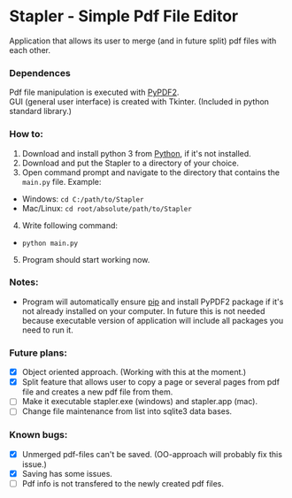 # Stapler - Simple Pdf File Editor
Application that allows its user to merge (and in future split) pdf files with each other. <br/>

### Dependences
Pdf file manipulation is executed with [PyPDF2](https://pypi.org/project/PyPDF2/). <br/>
GUI (general user interface) is created with Tkinter. (Included in python standard library.) <br/>

### How to:
1. Download and install python 3 from [Python](https://www.python.org/), if it's not installed. <br/>
2. Download and put the Stapler to a directory of your choice. <br/>
3. Open command prompt and navigate to the directory that contains the `main.py` file. Example: <br/>
  - Windows: `cd C:/path/to/Stapler`
  - Mac/Linux: `cd root/absolute/path/to/Stapler`
4. Write following command: <br/>
  - `python main.py`
5. Program should start working now. <br/>

### Notes:
- Program will automatically ensure [pip](https://pypi.org/project/pip/) and install PyPDF2 package if it's not already installed on your computer.
In future this is not needed because executable version of application will include all packages you need to run it.

### Future plans:
- [X] Object oriented approach. (Working with this at the moment.)
- [X] Split feature that allows user to copy a page or several pages from pdf file and creates a new pdf file from them.
- [ ] Make it executable stapler.exe (windows) and stapler.app (mac).
- [ ] Change file maintenance from list into sqlite3 data bases.

### Known bugs:
- [X] Unmerged pdf-files can't be saved. (OO-approach will probably fix this issue.)
- [X] Saving has some issues.
- [ ] Pdf info is not transfered to the newly created pdf files.

